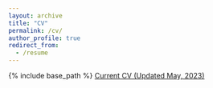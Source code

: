 ```yaml
---
layout: archive
title: "CV"
permalink: /cv/
author_profile: true
redirect_from:
  - /resume
---
```


{% include base_path %}
[Current CV (Updated May, 2023)](/files/McCormack_cv.pdf)